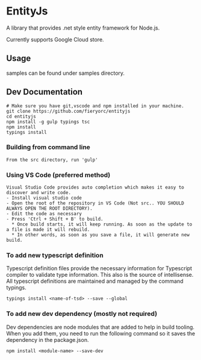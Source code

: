 EntityJs
========

A library that provides .net style entity framework for Node.js.

Currently supports Google Cloud store.

Usage
-----

  samples can be found under samples directory.

Dev Documentation
-----------------
```
# Make sure you have git,vscode and npm installed in your machine.
git clone https://github.com/fieryorc/entityjs
cd entityjs 
npm install -g gulp typings tsc
npm install
typings install
```

### Building from command line
```
From the src directory, run 'gulp'
```

### Using VS Code (preferred method)
```
Visual Studio Code provides auto completion which makes it easy to discover and write code.
- Install visual studio code
- Open the root of the repository in VS Code (Not src.. YOU SHOULD ALWAYS OPEN THE ROOT DIRECTORY).
- Edit the code as necessary
- Press 'Ctrl + Shift + B' to build.
  * Once build starts, it will keep running. As soon as the update to a file is made it will rebuild.
  * In other words, as soon as you save a file, it will generate new build. 
```

### To add new typescript definition
Typescript definition files provide the necessary information for Typescript compiler
to validate type information. This also is the source of intellisense. All typescript
definitions are maintained and managed by the command typings.
```
typings install <name-of-tsd> --save --global
```

### To add new dev dependency (mostly not required)
Dev dependencies are node modules that are added to help in build tooling.
When you add them, you need to run the following command so it saves the dependency
in the package.json.
```
npm install <module-name> --save-dev  
```
